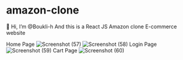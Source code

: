 # amazon-clone

👋 Hi, I’m @Boukli-h
And this is a React JS Amazon clone E-commerce website 

Home Page
![Screenshot (57)](https://user-images.githubusercontent.com/86812397/177805149-3c841b0d-3000-4b5e-bb36-b86a3905fe6a.png)
![Screenshot (58)](https://user-images.githubusercontent.com/86812397/177805172-e7eb5593-e7f0-491a-8af7-2e611dbb2f1d.png)
Login Page
![Screenshot (59)](https://user-images.githubusercontent.com/86812397/177805185-aa12f459-3321-48a5-aa63-690549a10f91.png)
Cart Page
![Screenshot (60)](https://user-images.githubusercontent.com/86812397/177805196-9e460fca-8b5a-4377-87b3-07bd33ecbdea.png)

